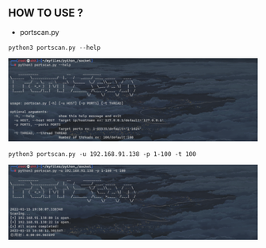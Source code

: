 ## HOW TO USE ?

- portscan.py

```shell
python3 portscan.py --help
```

![](./img/1.png)

```shell
python3 portscan.py -u 192.168.91.138 -p 1-100 -t 100
```

![](./img/2.png)

